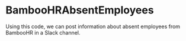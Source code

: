 # BambooHRAbsentEmployees
Using this code, we can post information about absent employees from BambooHR in a Slack channel.
